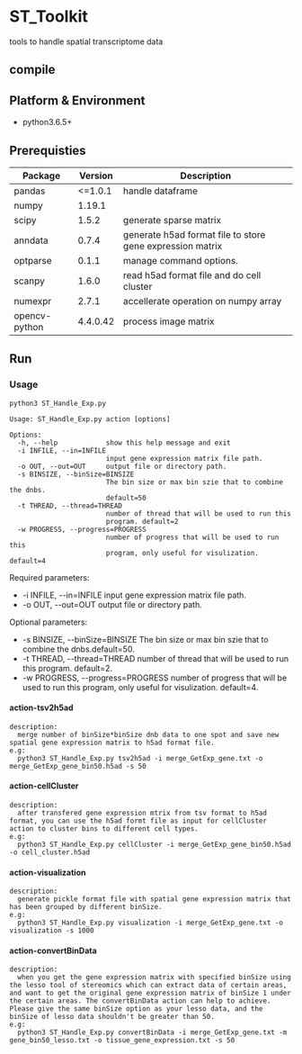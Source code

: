 # ST_Toolkit
tools to handle spatial transcriptome data

## compile
## Platform & Environment
* python3.6.5+

## Prerequisties

| Package       | Version  | Description                                                |
| ------------- | -------- | ---------------------------------------------------------- |
| pandas        | <=1.0.1  | handle dataframe                                           |
| numpy         | 1.19.1   |                                                            |
| scipy         | 1.5.2    | generate sparse matrix                                     |
| anndata       | 0.7.4    | generate h5ad format file to store gene expression matrix  |
| optparse      | 0.1.1    | manage command options.                                    |
| scanpy        | 1.6.0    | read h5ad format file and do cell cluster                  |
| numexpr       | 2.7.1    | accellerate operation on numpy array                       |
| opencv-python |4.4.0.42  | process image matrix                                       |

## Run

### Usage
```
python3 ST_Handle_Exp.py 

Usage: ST_Handle_Exp.py action [options]

Options:
  -h, --help            show this help message and exit
  -i INFILE, --in=INFILE
                        input gene expression matrix file path.
  -o OUT, --out=OUT     output file or directory path.
  -s BINSIZE, --binSize=BINSIZE
                        The bin size or max bin szie that to combine the dnbs.
                        default=50
  -t THREAD, --thread=THREAD
                        number of thread that will be used to run this
                        program. default=2
  -w PROGRESS, --progress=PROGRESS
                        number of progress that will be used to run this
                        program, only useful for visulization. default=4
```
Required parameters:
* -i INFILE, --in=INFILE input gene expression matrix file path.
* -o OUT, --out=OUT  output file or directory path.

Optional parameters:
* -s BINSIZE, --binSize=BINSIZE The bin size or max bin szie that to combine the dnbs.default=50.
* -t THREAD, --thread=THREAD number of thread that will be used to run this program. default=2.
* -w PROGRESS, --progress=PROGRESS number of progress that will be used to run this program, only useful for visulization. default=4.

#### action-tsv2h5ad
```
description:
  merge number of binSize*binSize dnb data to one spot and save new spatial gene expression matrix to h5ad format file. 
e.g:
  python3 ST_Handle_Exp.py tsv2h5ad -i merge_GetExp_gene.txt -o merge_GetExp_gene_bin50.h5ad -s 50
``` 
#### action-cellCluster
```
description:
  after transfered gene expression mtrix from tsv format to h5ad format, you can use the h5ad formt file as input for cellCluster action to cluster bins to different cell types.
e.g:
  python3 ST_Handle_Exp.py cellCluster -i merge_GetExp_gene_bin50.h5ad -o cell_cluster.h5ad
```
#### action-visualization
```
description:
  generate pickle format file with spatial gene expression matrix that has been grouped by different binSize.
e.g:
  python3 ST_Handle_Exp.py visualization -i merge_GetExp_gene.txt -o visualization -s 1000
```
#### action-convertBinData
```
description:
  when you get the gene expression matrix with specified binSize using the lesso tool of stereomics which can extract data of certain areas, and want to get the original gene expression matrix of binSize 1 under the certain areas. The convertBinData action can help to achieve. Please give the same binSize option as your lesso data, and the binSize of lesso data shouldn't be greater than 50.
e.g:
  python3 ST_Handle_Exp.py convertBinData -i merge_GetExp_gene.txt -m gene_bin50_lesso.txt -o tissue_gene_expression.txt -s 50
```
